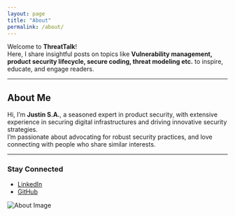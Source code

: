 ```yaml
---
layout: page
title: "About"
permalink: /about/
---
```


Welcome to **ThreatTalk**!  
Here, I share insightful posts on topics like **Vulnerability management, product security lifecycle, secure coding, threat modeling etc.** to inspire, educate, and engage readers.

---

## About Me

Hi, I’m **Justin S.A.**, a seasoned expert in product security, with extensive experience in securing digital infrastructures and driving innovative security strategies.  
I’m passionate about advocating for robust security practices, and love connecting with people who share similar interests.

---

### Stay Connected
- [LinkedIn](https://linkedin.com/in/sanyaoluagbetan/)
- [GitHub](https://github.com/justin-s85)

![About Image](https://via.placeholder.com/600x400) <!-- Replace with a relevant image -->


[jekyll-organization]: https://github.com/jekyll
